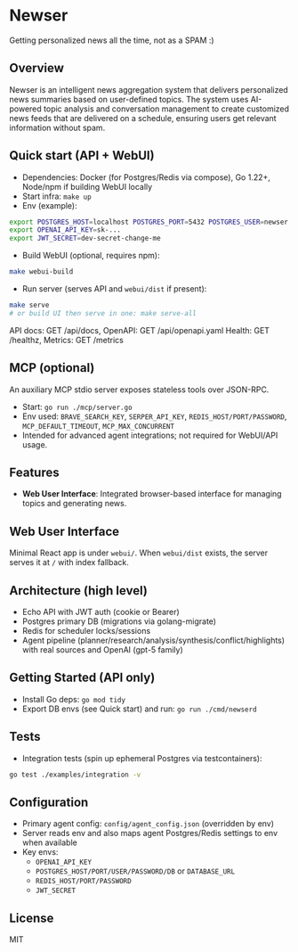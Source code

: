 # Newser

Getting personalized news all the time, not as a SPAM :)

## Overview

Newser is an intelligent news aggregation system that delivers personalized news summaries based on user-defined topics.
The system uses AI-powered topic analysis and conversation management to create customized news feeds that are delivered
on a schedule, ensuring users get relevant information without spam.

## Quick start (API + WebUI)

- Dependencies: Docker (for Postgres/Redis via compose), Go 1.22+, Node/npm if building WebUI locally
- Start infra: `make up`
- Env (example):
```bash
export POSTGRES_HOST=localhost POSTGRES_PORT=5432 POSTGRES_USER=newser POSTGRES_PASSWORD=newser POSTGRES_DB=newser
export OPENAI_API_KEY=sk-...
export JWT_SECRET=dev-secret-change-me
```
- Build WebUI (optional, requires npm):
```bash
make webui-build
```
- Run server (serves API and `webui/dist` if present):
```bash
make serve
# or build UI then serve in one: make serve-all
```

API docs: GET /api/docs, OpenAPI: GET /api/openapi.yaml
Health: GET /healthz, Metrics: GET /metrics

## MCP (optional)

An auxiliary MCP stdio server exposes stateless tools over JSON-RPC.
- Start: `go run ./mcp/server.go`
- Env used: `BRAVE_SEARCH_KEY`, `SERPER_API_KEY`, `REDIS_HOST/PORT/PASSWORD`, `MCP_DEFAULT_TIMEOUT`, `MCP_MAX_CONCURRENT`
- Intended for advanced agent integrations; not required for WebUI/API usage.

## Features
- **Web User Interface**: Integrated browser-based interface for managing topics and generating news.

## Web User Interface

Minimal React app is under `webui/`. When `webui/dist` exists, the server serves it at `/` with index fallback.

## Architecture (high level)

- Echo API with JWT auth (cookie or Bearer)
- Postgres primary DB (migrations via golang-migrate)
- Redis for scheduler locks/sessions
- Agent pipeline (planner/research/analysis/synthesis/conflict/highlights) with real sources and OpenAI (gpt-5 family)

## Getting Started (API only)

- Install Go deps: `go mod tidy`
- Export DB envs (see Quick start) and run: `go run ./cmd/newserd`

## Tests

- Integration tests (spin up ephemeral Postgres via testcontainers):
```bash
go test ./examples/integration -v
```

## Configuration

- Primary agent config: `config/agent_config.json` (overridden by env)
- Server reads env and also maps agent Postgres/Redis settings to env when available
- Key envs:
  - `OPENAI_API_KEY`
  - `POSTGRES_HOST/PORT/USER/PASSWORD/DB` or `DATABASE_URL`
  - `REDIS_HOST/PORT/PASSWORD`
  - `JWT_SECRET`

## License

MIT
